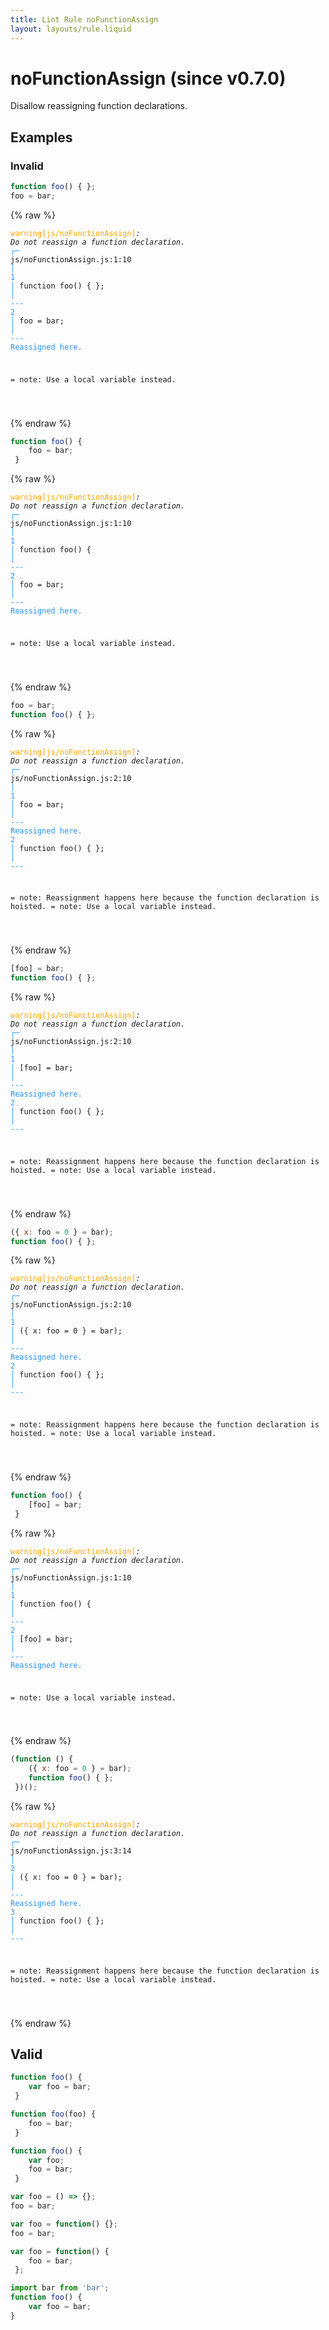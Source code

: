 ```yaml
---
title: Lint Rule noFunctionAssign
layout: layouts/rule.liquid
---
```


# noFunctionAssign (since v0.7.0)

Disallow reassigning function declarations.

## Examples

### Invalid

```jsx
function foo() { };
foo = bar;
```

{% raw %}<pre class="language-text"><code class="language-text"><span style="color: Orange;">warning</span><span style="color: Orange;">[</span><span style="color: Orange;">js/noFunctionAssign</span><span style="color: Orange;">]</span><em>: </em><em>Do not reassign a function declaration.</em>
  <span style="color: rgb(38, 148, 255);">┌</span><span style="color: rgb(38, 148, 255);">─</span> js/noFunctionAssign.js:1:10
  <span style="color: rgb(38, 148, 255);">│</span>
<span style="color: rgb(38, 148, 255);">1</span> <span style="color: rgb(38, 148, 255);">│</span> function foo() { };
  <span style="color: rgb(38, 148, 255);">│</span>          <span style="color: rgb(38, 148, 255);">-</span><span style="color: rgb(38, 148, 255);">-</span><span style="color: rgb(38, 148, 255);">-</span>
<span style="color: rgb(38, 148, 255);">2</span> <span style="color: rgb(38, 148, 255);">│</span> foo = bar;
  <span style="color: rgb(38, 148, 255);">│</span> <span style="color: rgb(38, 148, 255);">-</span><span style="color: rgb(38, 148, 255);">-</span><span style="color: rgb(38, 148, 255);">-</span> <span style="color: rgb(38, 148, 255);">Reassigned here.</span>

=  note: Use a local variable instead.

</code></pre>{% endraw %}

```jsx
function foo() {
    foo = bar;
 }
```

{% raw %}<pre class="language-text"><code class="language-text"><span style="color: Orange;">warning</span><span style="color: Orange;">[</span><span style="color: Orange;">js/noFunctionAssign</span><span style="color: Orange;">]</span><em>: </em><em>Do not reassign a function declaration.</em>
  <span style="color: rgb(38, 148, 255);">┌</span><span style="color: rgb(38, 148, 255);">─</span> js/noFunctionAssign.js:1:10
  <span style="color: rgb(38, 148, 255);">│</span>
<span style="color: rgb(38, 148, 255);">1</span> <span style="color: rgb(38, 148, 255);">│</span> function foo() {
  <span style="color: rgb(38, 148, 255);">│</span>          <span style="color: rgb(38, 148, 255);">-</span><span style="color: rgb(38, 148, 255);">-</span><span style="color: rgb(38, 148, 255);">-</span>
<span style="color: rgb(38, 148, 255);">2</span> <span style="color: rgb(38, 148, 255);">│</span>     foo = bar;
  <span style="color: rgb(38, 148, 255);">│</span>     <span style="color: rgb(38, 148, 255);">-</span><span style="color: rgb(38, 148, 255);">-</span><span style="color: rgb(38, 148, 255);">-</span> <span style="color: rgb(38, 148, 255);">Reassigned here.</span>

=  note: Use a local variable instead.

</code></pre>{% endraw %}

```jsx
foo = bar;
function foo() { };
```

{% raw %}<pre class="language-text"><code class="language-text"><span style="color: Orange;">warning</span><span style="color: Orange;">[</span><span style="color: Orange;">js/noFunctionAssign</span><span style="color: Orange;">]</span><em>: </em><em>Do not reassign a function declaration.</em>
  <span style="color: rgb(38, 148, 255);">┌</span><span style="color: rgb(38, 148, 255);">─</span> js/noFunctionAssign.js:2:10
  <span style="color: rgb(38, 148, 255);">│</span>
<span style="color: rgb(38, 148, 255);">1</span> <span style="color: rgb(38, 148, 255);">│</span> foo = bar;
  <span style="color: rgb(38, 148, 255);">│</span> <span style="color: rgb(38, 148, 255);">-</span><span style="color: rgb(38, 148, 255);">-</span><span style="color: rgb(38, 148, 255);">-</span> <span style="color: rgb(38, 148, 255);">Reassigned here.</span>
<span style="color: rgb(38, 148, 255);">2</span> <span style="color: rgb(38, 148, 255);">│</span> function foo() { };
  <span style="color: rgb(38, 148, 255);">│</span>          <span style="color: rgb(38, 148, 255);">-</span><span style="color: rgb(38, 148, 255);">-</span><span style="color: rgb(38, 148, 255);">-</span>

=  note: Reassignment happens here because the function declaration is hoisted.
=  note: Use a local variable instead.

</code></pre>{% endraw %}

```jsx
[foo] = bar;
function foo() { };
```

{% raw %}<pre class="language-text"><code class="language-text"><span style="color: Orange;">warning</span><span style="color: Orange;">[</span><span style="color: Orange;">js/noFunctionAssign</span><span style="color: Orange;">]</span><em>: </em><em>Do not reassign a function declaration.</em>
  <span style="color: rgb(38, 148, 255);">┌</span><span style="color: rgb(38, 148, 255);">─</span> js/noFunctionAssign.js:2:10
  <span style="color: rgb(38, 148, 255);">│</span>
<span style="color: rgb(38, 148, 255);">1</span> <span style="color: rgb(38, 148, 255);">│</span> [foo] = bar;
  <span style="color: rgb(38, 148, 255);">│</span>  <span style="color: rgb(38, 148, 255);">-</span><span style="color: rgb(38, 148, 255);">-</span><span style="color: rgb(38, 148, 255);">-</span> <span style="color: rgb(38, 148, 255);">Reassigned here.</span>
<span style="color: rgb(38, 148, 255);">2</span> <span style="color: rgb(38, 148, 255);">│</span> function foo() { };
  <span style="color: rgb(38, 148, 255);">│</span>          <span style="color: rgb(38, 148, 255);">-</span><span style="color: rgb(38, 148, 255);">-</span><span style="color: rgb(38, 148, 255);">-</span>

=  note: Reassignment happens here because the function declaration is hoisted.
=  note: Use a local variable instead.

</code></pre>{% endraw %}

```jsx
({ x: foo = 0 } = bar);
function foo() { };
```

{% raw %}<pre class="language-text"><code class="language-text"><span style="color: Orange;">warning</span><span style="color: Orange;">[</span><span style="color: Orange;">js/noFunctionAssign</span><span style="color: Orange;">]</span><em>: </em><em>Do not reassign a function declaration.</em>
  <span style="color: rgb(38, 148, 255);">┌</span><span style="color: rgb(38, 148, 255);">─</span> js/noFunctionAssign.js:2:10
  <span style="color: rgb(38, 148, 255);">│</span>
<span style="color: rgb(38, 148, 255);">1</span> <span style="color: rgb(38, 148, 255);">│</span> ({ x: foo = 0 } = bar);
  <span style="color: rgb(38, 148, 255);">│</span>       <span style="color: rgb(38, 148, 255);">-</span><span style="color: rgb(38, 148, 255);">-</span><span style="color: rgb(38, 148, 255);">-</span> <span style="color: rgb(38, 148, 255);">Reassigned here.</span>
<span style="color: rgb(38, 148, 255);">2</span> <span style="color: rgb(38, 148, 255);">│</span> function foo() { };
  <span style="color: rgb(38, 148, 255);">│</span>          <span style="color: rgb(38, 148, 255);">-</span><span style="color: rgb(38, 148, 255);">-</span><span style="color: rgb(38, 148, 255);">-</span>

=  note: Reassignment happens here because the function declaration is hoisted.
=  note: Use a local variable instead.

</code></pre>{% endraw %}

```jsx
function foo() {
    [foo] = bar;
 }
```

{% raw %}<pre class="language-text"><code class="language-text"><span style="color: Orange;">warning</span><span style="color: Orange;">[</span><span style="color: Orange;">js/noFunctionAssign</span><span style="color: Orange;">]</span><em>: </em><em>Do not reassign a function declaration.</em>
  <span style="color: rgb(38, 148, 255);">┌</span><span style="color: rgb(38, 148, 255);">─</span> js/noFunctionAssign.js:1:10
  <span style="color: rgb(38, 148, 255);">│</span>
<span style="color: rgb(38, 148, 255);">1</span> <span style="color: rgb(38, 148, 255);">│</span> function foo() {
  <span style="color: rgb(38, 148, 255);">│</span>          <span style="color: rgb(38, 148, 255);">-</span><span style="color: rgb(38, 148, 255);">-</span><span style="color: rgb(38, 148, 255);">-</span>
<span style="color: rgb(38, 148, 255);">2</span> <span style="color: rgb(38, 148, 255);">│</span>     [foo] = bar;
  <span style="color: rgb(38, 148, 255);">│</span>      <span style="color: rgb(38, 148, 255);">-</span><span style="color: rgb(38, 148, 255);">-</span><span style="color: rgb(38, 148, 255);">-</span> <span style="color: rgb(38, 148, 255);">Reassigned here.</span>

=  note: Use a local variable instead.

</code></pre>{% endraw %}

```jsx
(function () {
    ({ x: foo = 0 } = bar);
    function foo() { };
 })();
```

{% raw %}<pre class="language-text"><code class="language-text"><span style="color: Orange;">warning</span><span style="color: Orange;">[</span><span style="color: Orange;">js/noFunctionAssign</span><span style="color: Orange;">]</span><em>: </em><em>Do not reassign a function declaration.</em>
  <span style="color: rgb(38, 148, 255);">┌</span><span style="color: rgb(38, 148, 255);">─</span> js/noFunctionAssign.js:3:14
  <span style="color: rgb(38, 148, 255);">│</span>
<span style="color: rgb(38, 148, 255);">2</span> <span style="color: rgb(38, 148, 255);">│</span>     ({ x: foo = 0 } = bar);
  <span style="color: rgb(38, 148, 255);">│</span>           <span style="color: rgb(38, 148, 255);">-</span><span style="color: rgb(38, 148, 255);">-</span><span style="color: rgb(38, 148, 255);">-</span> <span style="color: rgb(38, 148, 255);">Reassigned here.</span>
<span style="color: rgb(38, 148, 255);">3</span> <span style="color: rgb(38, 148, 255);">│</span>     function foo() { };
  <span style="color: rgb(38, 148, 255);">│</span>              <span style="color: rgb(38, 148, 255);">-</span><span style="color: rgb(38, 148, 255);">-</span><span style="color: rgb(38, 148, 255);">-</span>

=  note: Reassignment happens here because the function declaration is hoisted.
=  note: Use a local variable instead.

</code></pre>{% endraw %}

## Valid

```jsx
function foo() {
    var foo = bar;
 }
```

```jsx
function foo(foo) {
    foo = bar;
 }
```

```jsx
function foo() {
    var foo;
    foo = bar;
 }
```

```jsx
var foo = () => {};
foo = bar;
```

```jsx
var foo = function() {};
foo = bar;
```

```jsx
var foo = function() {
    foo = bar;
 };
```

```jsx
import bar from 'bar';
function foo() {
    var foo = bar;
}
```

